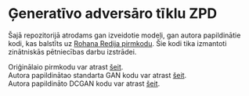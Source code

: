 # Ģeneratīvo adversāro tīklu ZPD
Šajā repozitorijā atrodams gan izveidotie modeļi, gan autora papildinātie kodi, kas balstīts uz [Rohana Redija pirmkodu](https://github.com/rohanreddy1201/CIFAR10-Image-Generator-using-GANs). Šie kodi tika izmantoti zinātniskās pētniecības darbu izstrādei.

Oriģinālaio pirmkodu var atrast [šeit](Generativo_adversaro_tiklu_Pirmkods).  
Autora papildinātao standarta GAN kodu var atrast [šeit](Generativo_adversaro_tiklu_ZPD/Standarta_GAN).  
Autora papildināto DCGAN kodu var atrast [šeit](Generativo_adversaro_tiklu_ZPD/DCGAN).  

